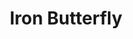 ---
title: "Iron Butterfly"
summary: "American psychedelic rock band, formed in San Diego in 1966. **Current lineup:** Michael Green - Percussion / Vocals Eric Barnett - Lead Guitar / Vocals Dave Meros - Bass Guitar / Vocals Ray Weston - Drums Martin Gerschwitz - Keyboards / Vocals **Classic lineup :** Doug Ingle - Organ / Lead Vocals Ron Bushy - Drums / Percussion Lee Dorman - Bass / Backing vocals Erik Brann - Guitars / Backing vocals / Occasional Lead vocal Mike Pinera - Guitar / Vocals Larry \"Rhino\" Reinhardt - Guitar"
image: "iron-butterfly.jpg"
---